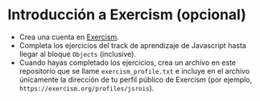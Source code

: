 # Introducción a Exercism (opcional)

- Crea una cuenta en [Exercism](https://exercism.org).
- Completa los ejercicios del track de aprendizaje de Javascript hasta llegar al bloque `Objects` (inclusive).
- Cuando hayas completado los ejercicios, crea un archivo en este repositorio que se llame `exercism_profile.txt` e incluye en el archivo únicamente la dirección de tu perfil público de Exercism (por ejemplo, `https://exercism.org/profiles/jsrois`).
